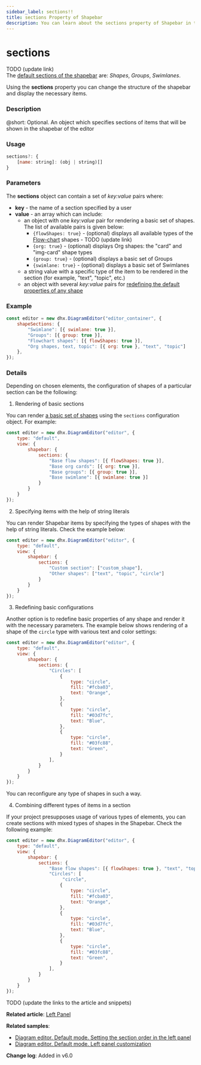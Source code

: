 ```yaml
---
sidebar_label: sections!!
title: sections Property of Shapebar
description: You can learn about the sections property of Shapebar in the documentation of the DHTMLX JavaScript Diagram library. Browse developer guides and API reference, try out code examples and live demos, and download a free 30-day evaluation version of DHTMLX Diagram.
---
```


# sections

TODO (update link)<br>
The [default sections of the shapebar](../../../guides/diagram_editor/left_panel/#default-sections) are: *Shapes*, *Groups*, *Swimlanes*.

Using the **sections** property you can change the structure of the shapebar and display the necessary items.

### Description

@short: Optional. An object which specifies sections of items that will be shown in the shapebar of the editor

### Usage

~~~js
sections?: {
    [name: string]: (obj | string)[]
}
~~~

### Parameters

The **sections** object can contain a set of *key:value* pairs where:
- **key** - the name of a section specified by a user
- **value** - an array which can include:
  - an object with one *key:value* pair for rendering a <span id="basic">basic set of shapes</span>. The list of available pairs is given below:
    - `{flowShapes: true}` - (optional) displays all available types of the [Flow-chart](../../../shapes/default_shapes/#shapes-overview) shapes - TODO (update link) 
    - `{org: true}` - (optional) displays Org shapes: the "card" and "img-card" shape types
    - `{group: true}` - (optional) displays a basic set of Groups
    - `{swimlane: true}` - (optional) displays a basic set of Swimlanes
  - a string value with a specific type of the item to be rendered in the section (for example, "text", "topic", etc.)
  - an object with several *key:value* pairs for [redefining the default properties of any shape](#customization) 

### Example

~~~js
const editor = new dhx.DiagramEditor("editor_container", {
    shapeSections: {
        "Swimlane": [{ swimlane: true }],
        "Groups": [{ group: true }],   
        "Flowchart shapes": [{ flowShapes: true }],
        "Org shapes, text, topic": [{ org: true }, "text", "topic"]
    },
});
~~~

### Details

Depending on chosen elements, the configuration of shapes of a particular section can be the following:

1. Rendering of basic sections

You can render [a basic set of shapes](#basic) using the `sections` configuration object. For example:

~~~js
const editor = new dhx.DiagramEditor("editor", {
    type: "default",
    view: {
        shapebar: {
            sections: {
                "Base flow shapes": [{ flowShapes: true }],
                "Base org cards": [{ org: true }],
                "Base groups": [{ group: true }],
                "Base swimlane": [{ swimlane: true }]
            }
        }
    }
});
~~~

2. Specifying items with the help of string literals

You can render Shapebar items by specifying the types of shapes with the help of string literals. Check the example below:

~~~js
const editor = new dhx.DiagramEditor("editor", {
    type: "default",
    view: {
        shapebar: {
            sections: {
                "Custom section": ["custom_shape"],
                "Other shapes": ["text", "topic", "circle"]
            }
        }
    }
});
~~~

3. <p id="customization">Redefining basic configurations</p>

Another option is to redefine basic properties of any shape and render it with the necessary parameters. The example below shows rendering of a shape of the `circle` type with various text and color settings:

~~~js
const editor = new dhx.DiagramEditor("editor", {
    type: "default",
    view: {
        shapebar: {
            sections: {
                "Circles": [
                    {
                        type: "circle",
                        fill: "#fcba03",
                        text: "Orange",
                    },
                    {
                        type: "circle",
                        fill: "#03d7fc",
                        text: "Blue",
                    },
                    {
                        type: "circle",
                        fill: "#03fc88",
                        text: "Green",
                    }
                ],
            }
        }
    }
});
~~~

You can reconfigure any type of shapes in such a way. 

4. Combining different types of items in a section

If your project presupposes usage of various types of elements, you can create sections with mixed types of shapes in the Shapebar. Check the following example:

~~~js
const editor = new dhx.DiagramEditor("editor", {
    type: "default",
    view: {
        shapebar: {
            sections: {
                "Base flow shapes": [{ flowShapes: true }, "text", "topic"],
                "Circles": [
                     "circle",
                    {
                        type: "circle",
                        fill: "#fcba03",
                        text: "Orange",
                    },
                    {
                        type: "circle",
                        fill: "#03d7fc",
                        text: "Blue",
                    },
                    {
                        type: "circle",
                        fill: "#03fc88",
                        text: "Green",
                    }
                ],
            }
        }
    }
});
~~~

TODO (update the links to the article and snippets)

**Related article**:  [Left Panel](../../../guides/diagram_editor/left_panel/)

**Related samples**:
- [Diagram editor. Default mode. Setting the section order in the left panel](https://snippet.dhtmlx.com/7747cx7b)
- [Diagram editor. Default mode. Left panel customization](https://snippet.dhtmlx.com/2z0a18oz)

**Change log**: Added in v6.0